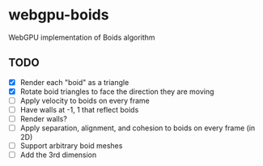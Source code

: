# webgpu-boids

WebGPU implementation of Boids algorithm

## TODO

- [x] Render each "boid" as a triangle
- [x] Rotate boid triangles to face the direction they are moving
- [ ] Apply velocity to boids on every frame
- [ ] Have walls at -1, 1 that reflect boids
- [ ] Render walls?
- [ ] Apply separation, alignment, and cohesion to boids on every frame (in 2D)
- [ ] Support arbitrary boid meshes
- [ ] Add the 3rd dimension
